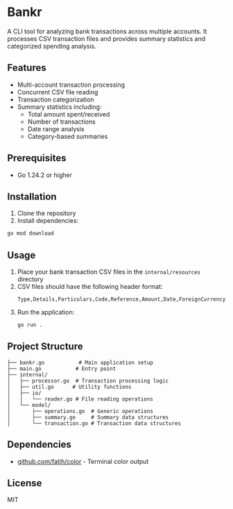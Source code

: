 # Bankr

A CLI tool for analyzing bank transactions across multiple accounts. It processes CSV transaction files and provides summary statistics and categorized spending analysis.

## Features

- Multi-account transaction processing
- Concurrent CSV file reading
- Transaction categorization
- Summary statistics including:
  - Total amount spent/received
  - Number of transactions
  - Date range analysis
  - Category-based summaries

## Prerequisites

- Go 1.24.2 or higher

## Installation

1. Clone the repository
2. Install dependencies:

```sh
go mod download
```

## Usage

1. Place your bank transaction CSV files in the `internal/resources` directory
2. CSV files should have the following header format:
   ```
   Type,Details,Particulars,Code,Reference,Amount,Date,ForeignCurrencyAmount,ConversionCharge
   ```
3. Run the application:
   ```sh
   go run .
   ```

## Project Structure

```
├── bankr.go           # Main application setup
├── main.go           # Entry point
├── internal/
│   ├── processor.go  # Transaction processing logic
│   ├── util.go      # Utility functions
│   ├── io/
│   │   └── reader.go # File reading operations
│   └── model/
│       ├── operations.go  # Generic operations
│       ├── summary.go     # Summary data structures
│       └── transaction.go # Transaction data structures
```

## Dependencies

- [github.com/fatih/color](https://github.com/fatih/color) - Terminal color output

## License

MIT